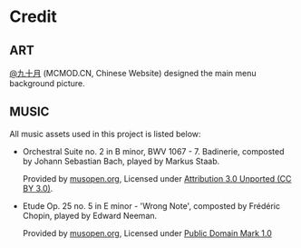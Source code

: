 # Credit

## ART

[@九十月](https://center.mcmod.cn/192509/) (MCMOD.CN, Chinese Website) designed the main menu background picture.

## MUSIC

All music assets used in this project is listed below:

- Orchestral Suite no. 2 in B minor, BWV 1067 - 7. Badinerie, composted by Johann Sebastian Bach, played by Markus Staab.

  Provided by [musopen.org](https://musopen.org/music/3774-orchestral-suite-no-2-in-b-minor-bwv-1067/), Licensed under [Attribution 3.0 Unported (CC BY 3.0)](https://creativecommons.org/licenses/by/3.0/).
- Etude Op. 25 no. 5 in E minor - 'Wrong Note', composted by Frédéric Chopin, played by Edward Neeman.
  
  Provided by [musopen.org](https://musopen.org/music/611-etudes-op-25/#recordings), Licensed under [Public Domain Mark 1.0](https://creativecommons.org/publicdomain/mark/1.0/)
